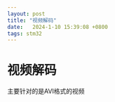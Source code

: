 ```yaml
---
layout: post
title: "视频解码" 
date:   2024-1-10 15:39:08 +0800
tags: stm32
---
```


# 视频解码

主要针对的是AVI格式的视频
